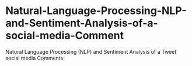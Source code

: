 # Natural-Language-Processing-NLP-and-Sentiment-Analysis-of-a-social-media-Comment
Natural Language Processing (NLP) and Sentiment Analysis of a Tweet social media Comments
